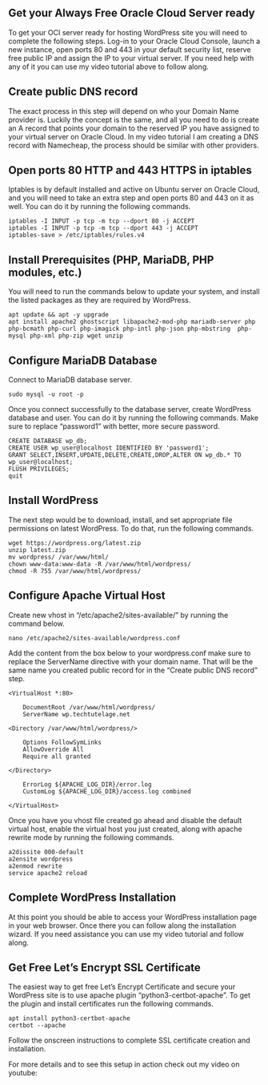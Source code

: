 Get your Always Free Oracle Cloud Server ready
----------------------------------------------

To get your OCI server ready for hosting WordPress site you will need to complete the following steps. Log-in to your Oracle Cloud Console, launch a new instance, open ports 80 and 443 in your default security list, reserve free public IP and assign the IP to your virtual server. If you need help with any of it you can use my video tutorial above to follow along.

Create public DNS record
------------------------

The exact process in this step will depend on who your Domain Name provider is. Luckily the concept is the same, and all you need to do is create an A record that points your domain to the reserved IP you have assigned to your virtual server on Oracle Cloud. In my video tutorial I am creating a DNS record with Namecheap, the process should be similar with other providers.

Open ports 80 HTTP and 443 HTTPS in iptables
--------------------------------------------

Iptables is by default installed and active on Ubuntu server on Oracle Cloud, and you will need to take an extra step and open ports 80 and 443 on it as well. You can do it by running the following commands.

    iptables -I INPUT -p tcp -m tcp --dport 80 -j ACCEPT
    iptables -I INPUT -p tcp -m tcp --dport 443 -j ACCEPT
    iptables-save > /etc/iptables/rules.v4

Install Prerequisites (PHP, MariaDB, PHP modules, etc.)
-------------------------------------------------------

You will need to run the commands below to update your system, and install the listed packages as they are required by WordPress.

    apt update && apt -y upgrade
    apt install apache2 ghostscript libapache2-mod-php mariadb-server php php-bcmath php-curl php-imagick php-intl php-json php-mbstring  php-mysql php-xml php-zip wget unzip

Configure MariaDB Database
--------------------------

Connect to MariaDB database server.

    sudo mysql -u root -p

Once you connect successfully to the database server, create WordPress database and user. You can do it by running the following commands. Make sure to replace “password1” with better, more secure password.

    CREATE DATABASE wp_db;
    CREATE USER wp_user@localhost IDENTIFIED BY 'password1';
    GRANT SELECT,INSERT,UPDATE,DELETE,CREATE,DROP,ALTER ON wp_db.* TO wp_user@localhost;
    FLUSH PRIVILEGES;
    quit

Install WordPress
-----------------

The next step would be to download, install, and set appropriate file permissions on latest WordPress. To do that, run the following commands.

    wget https://wordpress.org/latest.zip
    unzip latest.zip
    mv wordpress/ /var/www/html/
    chown www-data:www-data -R /var/www/html/wordpress/
    chmod -R 755 /var/www/html/wordpress/

Configure Apache Virtual Host
-----------------------------

Create new vhost in “/etc/apache2/sites-available/” by running the command below.

    nano /etc/apache2/sites-available/wordpress.conf

Add the content from the box below to your wordpress.conf make sure to replace the ServerName directive with your domain name. That will be the same name you created public record for in the “Create public DNS record” step.

    <VirtualHost *:80>
    
        DocumentRoot /var/www/html/wordpress/
        ServerName wp.techtutelage.net
    
    <Directory /var/www/html/wordpress/>
    
        Options FollowSymLinks
        AllowOverride All
        Require all granted
    
    </Directory>
    
        ErrorLog ${APACHE_LOG_DIR}/error.log
        CustomLog ${APACHE_LOG_DIR}/access.log combined
    
    </VirtualHost>

Once you have you vhost file created go ahead and disable the default virtual host, enable the virtual host you just created, along with apache rewrite mode by running the following commands.

    a2dissite 000-default
    a2ensite wordpress
    a2enmod rewrite
    service apache2 reload

Complete WordPress Installation
-------------------------------

At this point you should be able to access your WordPress installation page in your web browser. Once there you can follow along the installation wizard. If you need assistance you can use my video tutorial and follow along.

Get Free Let’s Encrypt SSL Certificate
--------------------------------------

The easiest way to get free Let’s Encrypt Certificate and secure your WordPress site is to use apache plugin “python3-certbot-apache”. To get the plugin and install certificates run the following commands.

    apt install python3-certbot-apache
    certbot --apache

Follow the onscreen instructions to complete SSL certificate creation and installation.

For more details and to see this setup in action check out my video on youtube:
